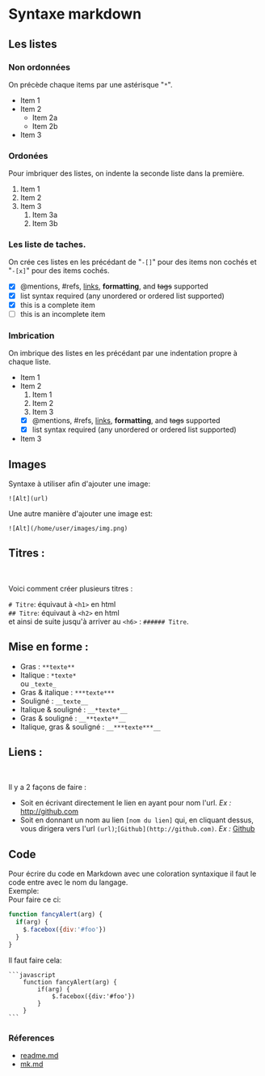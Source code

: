 
# Syntaxe markdown

## Les listes

### Non ordonnées

On précède chaque items par une astérisque "`*`".

* Item 1
* Item 2
  * Item 2a
  * Item 2b
* Item 3

### Ordonées

Pour imbriquer des listes, on indente la seconde liste dans la première.  

1. Item 1
1. Item 2
1. Item 3
   1. Item 3a
   1. Item 3b

### Les liste de taches.

On crée ces listes en les précédant de "`-[]`" pour des items non cochés et "`-[x]`" pour des items cochés.

- [x] @mentions, #refs, [links](), **formatting**, and <del>tags</del> supported
- [x] list syntax required (any unordered or ordered list supported)
- [x] this is a complete item
- [ ] this is an incomplete item

### Imbrication

On imbrique des listes en les précédant par une indentation propre à chaque liste.

* Item 1
* Item 2
  1. Item 1
  1. Item 2
  1. Item 3
    - [x] @mentions, #refs, [links](), **formatting**, and <del>tags</del> supported
    - [x] list syntax required (any unordered or ordered list supported)
* Item 3  

## Images  

Syntaxe à utiliser afin d'ajouter une image:  

`![Alt](url)`  

Une autre manière d'ajouter une image est:  

`![Alt](/home/user/images/img.png)`  

## Titres :
<br>

Voici comment créer plusieurs titres :<br>


`# Titre`: équivaut à `<h1>` en html <br>
`## Titre`: équivaut à `<h2>` en html<br>
et ainsi de suite jusqu'à arriver au `<h6>` : `###### Titre`.
<br>

## Mise en forme :<br>


* Gras : ``**texte**``<br>
* Italique : ``*texte*``<br>
      ou      `_texte_`<br>
* Gras & italique : ``***texte***``<br>
* Souligné : `__texte__`<br>
* Italique & souligné : `__*texte*__`
* Gras & souligné : `__**texte**__`
* Italique, gras & souligné : `__***texte***__`

## Liens :
<br>

Il y a 2 façons de faire :
* Soit en écrivant directement le lien en ayant pour nom l'url. *Ex :* http://github.com
* Soit en donnant un nom au lien `[nom du lien]` qui, en cliquant dessus, vous dirigera vers l'url `(url)`;`[Github](http://github.com)`. *Ex :* [Github](http://github.com)

## Code
Pour écrire du code en Markdown avec une coloration syntaxique il faut le code entre avec le nom du langage. <br>
Exemple: <br>
Pour faire ce ci:
```javascript
function fancyAlert(arg) {
  if(arg) {
    $.facebox({div:'#foo'})
  }
}
```
Il faut faire cela:

    ```javascript
        function fancyAlert(arg) {
            if(arg) {
                $.facebox({div:'#foo'})
            }
        }
    ```
### Réferences

* [readme.md](readme.md)
* [mk.md](mk.md)

